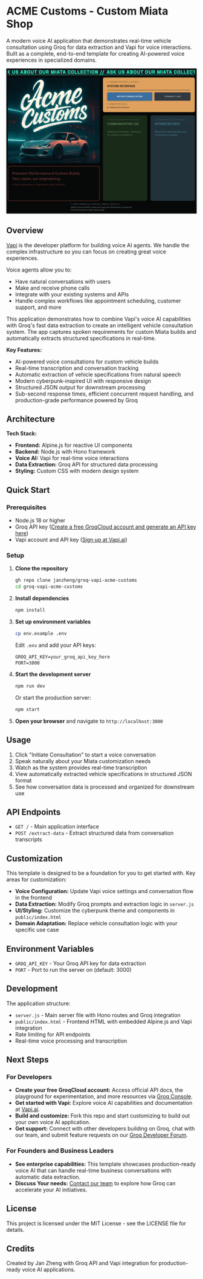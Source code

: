 # ACME Customs - Custom Miata Shop

A modern voice AI application that demonstrates real-time vehicle consultation using Groq for data extraction and Vapi for voice interactions. Built as a complete, end-to-end template for creating AI-powered voice experiences in specialized domains.


![Acme Customs](./acme-sreenshot.png)


## Overview

[Vapi](https://vapi.ai) is the developer platform for building voice AI agents. We handle the complex infrastructure so you can focus on creating great voice experiences.

Voice agents allow you to:

- Have natural conversations with users
- Make and receive phone calls
- Integrate with your existing systems and APIs
- Handle complex workflows like appointment scheduling, customer support, and more

This application demonstrates how to combine Vapi's voice AI capabilities with Groq's fast data extraction to create an intelligent vehicle consultation system. The app captures spoken requirements for custom Miata builds and automatically extracts structured specifications in real-time.

**Key Features:**
- AI-powered voice consultations for custom vehicle builds
- Real-time transcription and conversation tracking
- Automatic extraction of vehicle specifications from natural speech
- Modern cyberpunk-inspired UI with responsive design
- Structured JSON output for downstream processing
- Sub-second response times, efficient concurrent request handling, and production-grade performance powered by Groq

## Architecture

**Tech Stack:**
- **Frontend:** Alpine.js for reactive UI components
- **Backend:** Node.js with Hono framework
- **Voice AI:** Vapi for real-time voice interactions
- **Data Extraction:** Groq API for structured data processing
- **Styling:** Custom CSS with modern design system

## Quick Start

### Prerequisites
- Node.js 18 or higher
- Groq API key ([Create a free GroqCloud account and generate an API key here](https://console.groq.com/keys))
- Vapi account and API key ([Sign up at Vapi.ai](https://vapi.ai))

### Setup

1. **Clone the repository**
   ```bash
   gh repo clone janzheng/groq-vapi-acme-customs
   cd groq-vapi-acme-customs
   ```

2. **Install dependencies**
   ```bash
   npm install
   ```

3. **Set up environment variables**
   ```bash
   cp env.example .env
   ```
   
   Edit `.env` and add your API keys:
   ```
   GROQ_API_KEY=your_groq_api_key_here
   PORT=3000
   ```

4. **Start the development server**
   ```bash
   npm run dev
   ```
   
   Or start the production server:
   ```bash
   npm start
   ```

5. **Open your browser** and navigate to `http://localhost:3000`

## Usage

1. Click "Initiate Consultation" to start a voice conversation
2. Speak naturally about your Miata customization needs
3. Watch as the system provides real-time transcription
4. View automatically extracted vehicle specifications in structured JSON format
5. See how conversation data is processed and organized for downstream use

## API Endpoints

- `GET /` - Main application interface
- `POST /extract-data` - Extract structured data from conversation transcripts

## Customization
This template is designed to be a foundation for you to get started with. Key areas for customization:
- **Voice Configuration:** Update Vapi voice settings and conversation flow in the frontend
- **Data Extraction:** Modify Groq prompts and extraction logic in `server.js`
- **UI/Styling:** Customize the cyberpunk theme and components in `public/index.html`
- **Domain Adaptation:** Replace vehicle consultation logic with your specific use case

## Environment Variables

- `GROQ_API_KEY` - Your Groq API key for data extraction
- `PORT` - Port to run the server on (default: 3000)

## Development

The application structure:
- `server.js` - Main server file with Hono routes and Groq integration
- `public/index.html` - Frontend HTML with embedded Alpine.js and Vapi integration
- Rate limiting for API endpoints
- Real-time voice processing and transcription

## Next Steps
### For Developers
- **Create your free GroqCloud account:** Access official API docs, the playground for experimentation, and more resources via [Groq Console](https://console.groq.com).
- **Get started with Vapi:** Explore voice AI capabilities and documentation at [Vapi.ai](https://vapi.ai).
- **Build and customize:** Fork this repo and start customizing to build out your own voice AI application.
- **Get support:** Connect with other developers building on Groq, chat with our team, and submit feature requests on our [Groq Developer Forum](community.groq.com).

### For Founders and Business Leaders
- **See enterprise capabilities:** This template showcases production-ready voice AI that can handle real-time business conversations with automatic data extraction.
- **Discuss Your needs:** [Contact our team](https://groq.com/enterprise-access/) to explore how Groq can accelerate your AI initiatives.

## License
This project is licensed under the MIT License - see the LICENSE file for details.

## Credits
Created by Jan Zheng with Groq API and Vapi integration for production-ready voice AI applications. 
